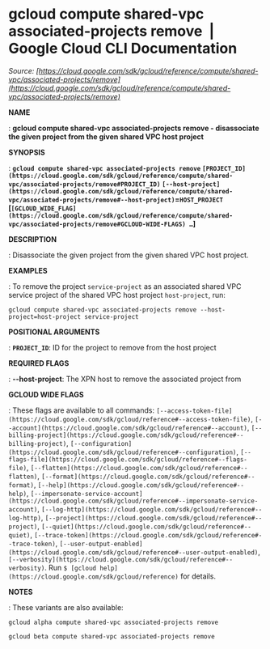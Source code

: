 # gcloud compute shared-vpc associated-projects remove  |  Google Cloud CLI Documentation

*Source: [https://cloud.google.com/sdk/gcloud/reference/compute/shared-vpc/associated-projects/remove](https://cloud.google.com/sdk/gcloud/reference/compute/shared-vpc/associated-projects/remove)*

**NAME**

: **gcloud compute shared-vpc associated-projects remove - disassociate the given project from the given shared VPC host project**

**SYNOPSIS**

: **`gcloud compute shared-vpc associated-projects remove` `[PROJECT_ID](https://cloud.google.com/sdk/gcloud/reference/compute/shared-vpc/associated-projects/remove#PROJECT_ID)` `[--host-project](https://cloud.google.com/sdk/gcloud/reference/compute/shared-vpc/associated-projects/remove#--host-project)`=`HOST_PROJECT` [`[GCLOUD_WIDE_FLAG](https://cloud.google.com/sdk/gcloud/reference/compute/shared-vpc/associated-projects/remove#GCLOUD-WIDE-FLAGS) …`]**

**DESCRIPTION**

: Disassociate the given project from the given shared VPC host project.

**EXAMPLES**

: To remove the project `service-project` as an associated shared VPC
service project of the shared VPC host project `host-project`, run:

```
gcloud compute shared-vpc associated-projects remove --host-project=host-project service-project
```

**POSITIONAL ARGUMENTS**

: **`PROJECT_ID`**:
ID for the project to remove from the host project

**REQUIRED FLAGS**

: **--host-project**:
The XPN host to remove the associated project from

**GCLOUD WIDE FLAGS**

: These flags are available to all commands: `[--access-token-file](https://cloud.google.com/sdk/gcloud/reference#--access-token-file)`,
`[--account](https://cloud.google.com/sdk/gcloud/reference#--account)`, `[--billing-project](https://cloud.google.com/sdk/gcloud/reference#--billing-project)`,
`[--configuration](https://cloud.google.com/sdk/gcloud/reference#--configuration)`,
`[--flags-file](https://cloud.google.com/sdk/gcloud/reference#--flags-file)`,
`[--flatten](https://cloud.google.com/sdk/gcloud/reference#--flatten)`, `[--format](https://cloud.google.com/sdk/gcloud/reference#--format)`, `[--help](https://cloud.google.com/sdk/gcloud/reference#--help)`, `[--impersonate-service-account](https://cloud.google.com/sdk/gcloud/reference#--impersonate-service-account)`,
`[--log-http](https://cloud.google.com/sdk/gcloud/reference#--log-http)`,
`[--project](https://cloud.google.com/sdk/gcloud/reference#--project)`, `[--quiet](https://cloud.google.com/sdk/gcloud/reference#--quiet)`, `[--trace-token](https://cloud.google.com/sdk/gcloud/reference#--trace-token)`, `[--user-output-enabled](https://cloud.google.com/sdk/gcloud/reference#--user-output-enabled)`,
`[--verbosity](https://cloud.google.com/sdk/gcloud/reference#--verbosity)`.
Run `$ [gcloud help](https://cloud.google.com/sdk/gcloud/reference)` for details.

**NOTES**

: These variants are also available:

```
gcloud alpha compute shared-vpc associated-projects remove
```

```
gcloud beta compute shared-vpc associated-projects remove
```